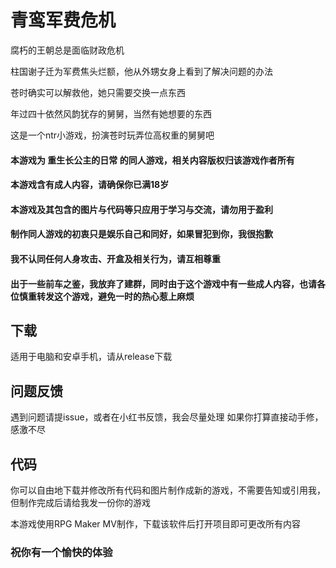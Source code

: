 # 青鸾军费危机
腐朽的王朝总是面临财政危机

柱国谢子迁为军费焦头烂额，他从外甥女身上看到了解决问题的办法

苍时确实可以解救他，她只需要交换一点东西

年过四十依然风韵犹存的舅舅，当然有她想要的东西

这是一个ntr小游戏，扮演苍时玩弄位高权重的舅舅吧
<br />
#### 本游戏为 重生长公主的日常 的同人游戏，相关内容版权归该游戏作者所有
#### 本游戏含有成人内容，请确保你已满18岁
#### 本游戏及其包含的图片与代码等只应用于学习与交流，请勿用于盈利
#### 制作同人游戏的初衷只是娱乐自己和同好，如果冒犯到你，我很抱歉
#### 我不认同任何人身攻击、开盒及相关行为，请互相尊重
#### 出于一些前车之鉴，我放弃了建群，同时由于这个游戏中有一些成人内容，也请各位慎重转发这个游戏，避免一时的热心惹上麻烦

## 下载
适用于电脑和安卓手机，请从release下载

## 问题反馈
遇到问题请提issue，或者在小红书反馈，我会尽量处理
如果你打算直接动手修，感激不尽

## 代码
你可以自由地下载并修改所有代码和图片制作成新的游戏，不需要告知或引用我，但制作完成后请给我发一份你的游戏

本游戏使用RPG Maker MV制作，下载该软件后打开项目即可更改所有内容

### 祝你有一个愉快的体验

